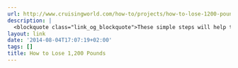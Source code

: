```yaml
---
url: http://www.cruisingworld.com/how-to/projects/how-to-lose-1200-pounds?src=SOC&dom=fb
description: |
  <blockquote class="link_og_blockquote">These simple steps will help to reacquaint you and your boat with its waterline.</blockquote>
layout: link
date: '2014-08-04T17:07:19+02:00'
tags: []
title: How to Lose 1,200 Pounds
---
```

